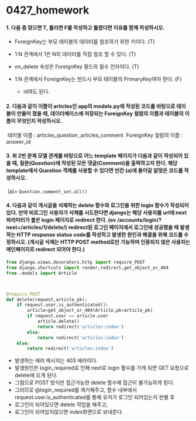 # 0427_homework

#### 1. 다음 중 맞으면 T, 틀리면 F를 작성하고 틀렸다면 이유를 함께 작성하시오. 

- ForeignKey는 부모 테이블의 데이터를 참조하기 위한 키이다. (T)

-  1:N 관계에서 1은 N의 데이터를 직접 참조 할 수 있다. (T)

-  on_delete 속성은 ForeignKey 필드의 필수 인자이다.  (T)

- 1:N 관계에서 ForeignKey는 반드시 부모 테이블의 PrimaryKey여야 한다. (F)

  - id여도 된다.

  
  
  



#### 2. 다음과 같이 이름이 articles인 app의 models.py에 작성된 코드를 바탕으로 테이블이 만들어 졌을 때, 데이터베이스에 저장되는 ForeignKey 컬럼의 이름과 테이블의 이름이 무엇인지 작성하시오.

​	테이블 이름 : articles_question ,articles_comment
​	ForeignKey 컬럼의 이름 : answer_id





#### 3. 위 2번 문제 모델 관계를 바탕으로 어느 template 페이지가 다음과 같이 작성되어 있을 때, 질문(Question)에 작성된 모든 댓글(Comment)을 출력하고자 한다. 해당 template에서 Question 객체를 사용할 수 있다면 빈칸 (a)에 들어갈 알맞은 코드를 작성하시오.

​	(a)= `Question.comment_set.all()`





#### 4. 다음과 같이 게시글을 삭제하는 delete 함수와 로그인을 위한 login 함수가 작성되어 있다. 만약 비로그인 사용자가 삭제를 시도한다면 django는 해당 사용자를 url에 next 파라미터가 붙은 login 페이지로 redirect 한다. (ex /accounts/login/?next=/articles/1/delete/) redirect된 로그인 페이지에서 로그인에 성공했을 때 발생하는 HTTP response status code를 작성하고 발생한 원인과 해결을 위해 코드를 수정하시오. (게시글 삭제는 HTTP POST method로만 가능하며 인증되지 않은 사용자는 메인페이지로 redirect 되어야 한다.)



```python
from django.views.decorators.http import require_POST
from django.shortcuts import render,redirect,get_object_or_404
from .models import Article



@require_POST
def delete(request,article_pk):
    if request.user.is_authenticated():
        article=get_object_or_404(Article,pk=article_pk)
        if request.user == article.user
            article.delete()
            return redirect('articles:index')
        else:
            return redirect('articles:index')
    else:
        return redirect('articles:index')
```

- 발생하는 에러 메시지는 403 에러이다.
- 발생원인은 login_required로 인해 next로 login 함수를 가게 되면 GET 요청으로 delete에 오게 된다.
- 그럼으로 POST 방식만 접근가능한 delete 함수에 접근이 불가능하게 된다.
- 그러므로 @login_required를 제거해주고, 함수 내부에서 request.user.is_authenticated를 통해 유저가 로그인 되어있는지 판별 후
- 로그인이 되어있으면 delete 작업을 해주고,
- 로그인이 되어있지않으면 index화면으로 보내준다.